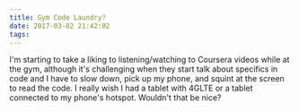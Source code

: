 ```yaml
---
title: Gym Code Laundry?
date: 2017-03-02 21:42:02
tags:
---
```

I'm starting to take a liking to listening/watching to Coursera videos while at the gym, although it's challenging when they start talk about specifics in code and I have to slow down, pick up my phone, and squint at the screen to read the code. I really wish I had a tablet with 4GLTE or a tablet connected to my phone's hotspot. Wouldn't that be nice?
